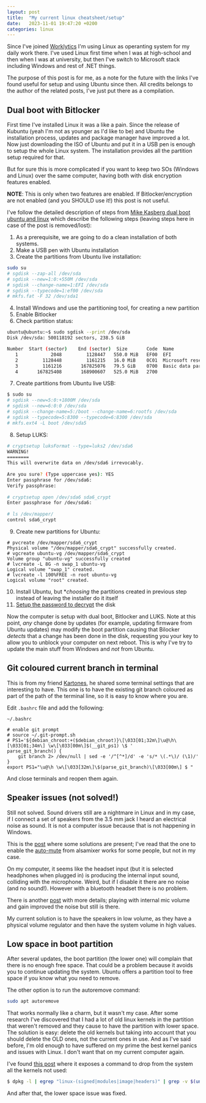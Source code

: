 ```yaml
---
layout: post
title:  "My current linux cheatsheet/setup"
date:   2023-11-01 19:47:20 +0200
categories: linux
---
```


Since I've joined [Worklytics](https://www.worklytics.co/) I'm using Linux as operanting system for my daily work there. I've used Linux first time
when I was at high-school and then when I was at university, but then I've switch to Microsoft stack including Windows and
rest of .NET things.

The purpose of this post is for me, as a note for the future with the links I've found useful for setup and using Ubuntu since then.
All credits belongs to the author of the related posts, I've just put there as a compilation.

## Dual boot with Bitlocker

First time I've installed Linux it was a like a pain. Since the release of Kubuntu (yeah I'm not as younger as I'd like to be) and Ubuntu the installation process, updates and package manager have improved a lot. Now just downloading the ISO of Ubuntu and put it in a USB pen is enough to setup the whole Linux system. The installation provides all the partition setup required for that. 

But for sure this is more complicated if you want to keep two SOs (Windows and Linux) over the same computer, having both with disk encryption features enabled. 

**NOTE**: This is only when two features are enabled. If Bitlocker/encryption are not enabled (and you SHOULD use it!) this post is not useful.

I've follow the detailed description of steps from [Mike Kasberg dual boot ubuntu and linux](https://www.mikekasberg.com/blog/2020/04/08/dual-boot-ubuntu-and-windows-with-encryption.html) which describe the following steps (leaving steps here in case of the post is removed/lost):
1. As a prerequisite, we are going to do a clean installation of both systems.
2. Make a USB pen with Ubuntu installation
3. Create the partitions from Ubuntu live installation:

```bash
sudo su
# sgdisk --zap-all /dev/sda
# sgdisk --new=1:0:+550M /dev/sda
# sgdisk --change-name=1:EFI /dev/sda
# sgdisk --typecode=1:ef00 /dev/sda
# mkfs.fat -F 32 /dev/sda1
```

4. Install Windows and use the partitioning tool, for creating a new partition
5. Enable Bitlocker
6. Check partition status:

```bash
ubuntu@ubuntu:~$ sudo sgdisk --print /dev/sda
Disk /dev/sda: 500118192 sectors, 238.5 GiB

Number  Start (sector)    End (sector)  Size       Code  Name
   1            2048         1128447   550.0 MiB   EF00  EFI
   2         1128448         1161215   16.0 MiB    0C01  Microsoft reserved ...
   3         1161216       167825076   79.5 GiB    0700  Basic data partition
   4       167825408       168900607   525.0 MiB   2700
```
7. Create partitions from Ubuntu live USB:

```bash
$ sudo su
# sgdisk --new=5:0:+1800M /dev/sda
# sgdisk --new=6:0:0 /dev/sda
# sgdisk --change-name=5:/boot --change-name=6:rootfs /dev/sda
# sgdisk --typecode=5:8300 --typecode=6:8300 /dev/sda
# mkfs.ext4 -L boot /dev/sda5
```

8. Setup LUKS:

```bash
# cryptsetup luksFormat --type=luks2 /dev/sda6
WARNING!
========
This will overwrite data on /dev/sda6 irrevocably.
   
Are you sure? (Type uppercase yes): YES
Enter passphrase for /dev/sda6: 
Verify passphrase: 
   
# cryptsetup open /dev/sda6 sda6_crypt
Enter passphrase for /dev/sda6: 
   
# ls /dev/mapper/
control sda6_crypt
```

9. Create new partitions for Ubuntu:

```
# pvcreate /dev/mapper/sda6_crypt
Physical volume "/dev/mapper/sda6_crypt" successfully created.
# vgcreate ubuntu-vg /dev/mapper/sda6_crypt
Volume group "ubuntu-vg" successfully created
# lvcreate -L 8G -n swap_1 ubuntu-vg
Logical volume "swap_1" created.
# lvcreate -l 100%FREE -n root ubuntu-vg
Logical volume "root" created.
```

10. Install Ubuntu, but **choosing* the partitions created in previous step instead of leaving the installer do it itself
11. [Setup the password to decrypt](https://www.mikekasberg.com/blog/2020/04/08/dual-boot-ubuntu-and-windows-with-encryption.html#phase-4-install-ubuntu) the disk


Now the computer is setup with dual boot, Bitlocker and LUKS. Note at this point, *any* change done by updates (for example, updating firmware from Ubuntu updates) may modify the boot partition causing that Bilocker *detects* that a change has been done in the disk, requesting you your key to allow you to unblock your computer on next reboot. This is why I've try to update the main stuff from Windows and *not* from Ubuntu.

## Git coloured current branch in terminal

This is from my friend [Kartones](https://github.com/Kartones), he shared some terminal settings that are interesting to have. This one is to have the existing git branch coloured as part of the path of the terminal line, so it is easy to know where you are.

Edit `.bashrc` file and add the following:

```
~/.bashrc

# enable git prompt
# source ~/.git-prompt.sh
# PS1='${debian_chroot:+($debian_chroot)}\[\033[01;32m\]\u@\h\[\033[01;34m\] \w\[\033[00m\]$(__git_ps1) \$ '
parse_git_branch() {
    git branch 2> /dev/null | sed -e '/^[^*]/d' -e 's/* \(.*\)/ (\1)/'
}
export PS1="\u@\h \w\[\033[32m\]\$(parse_git_branch)\[\033[00m\] $ "
```

And close terminals and reopen them again. 

## Speaker issues (not solved!)

Still not solved. Sound drivers still are a nightmare in Linux and in my case, if I connect a set of speakers from the 3.5 mm jack I heard an electrical noise as sound. It is not a computer issue because that is not happening in Windows.

This is the [post](https://askubuntu.com/questions/1230833/annoying-click-popping-sound-on-ubuntu-20-04) where some solutions are present; I've read that the one to 
enable the [auto-mute](https://askubuntu.com/a/1351408) from alsamixer works for some people, but not in my case.

On my computer, it seems like the headset input (but it is selected headphones when plugged in) is producing the internal input sound, colliding with the microphone. Weird, but if I disable it there are no noise (and no sound!). However with a bluetooth headset there is no problem.

There is another [post](https://askubuntu.com/questions/1241617/ubuntu-20-04-after-last-update-speakers-are-buzzing-unless-i-open-the-sound-s) with more details; playing with internal mic volume and gain improved the noise but still is there.

My current solution is to have the speakers in low volume, as they have a physical volume regulator and then have the system volume in high values.

## Low space in boot partition

After several updates, the boot partition (the lower one) will complain that there is no enough free space. That could be a problem because it avoids you to continue updating the system. Ubuntu offers a partition tool to free space if you know what you need to remove.

The other option is to run the autoremove command:

```bash
sudo apt autoremove
```

That works normally like a charm, but it wasn't my case. After some research I've discovered that I had a lot of old linux kernels in the partition that weren't removed and they cause to have the partition with lower space. The solution is easy: delete the old kernels but taking into account that you should delete the OLD ones, not the current ones in use. And as I've said before, I'm old enough to have suffered on my prime the best kernel panics and issues with Linux. I don't want that
on my current computer again.

I've found [this post](https://askubuntu.com/questions/1423156/ubuntu-22-upgrade-needs-extreme-amount-of-space-in-boot-partition/1449412#1449412) where it exposes a command to drop from the system all the kernels not used:

```bash
$ dpkg -l | egrep "linux-(signed|modules|image|headers)" | grep -v $(uname -r | cut -d - -f 1) | awk {'print $2'} | xargs sudo apt purge -y
```

And after that, the lower space issue was fixed.